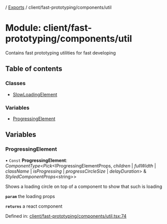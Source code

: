 [](../README.md) / [Exports](../modules.md) / client/fast-prototyping/components/util

# Module: client/fast-prototyping/components/util

Contains fast prototyping utilities for fast developing

## Table of contents

### Classes

- [SlowLoadingElement](../classes/client_fast_prototyping_components_util.slowloadingelement.md)

### Variables

- [ProgressingElement](client_fast_prototyping_components_util.md#progressingelement)

## Variables

### ProgressingElement

• `Const` **ProgressingElement**: *ComponentType*<*Pick*<IProgressingElementProps, *children* \| *fullWidth* \| *className* \| *isProgressing* \| *progressCircleSize* \| *delayDuration*\> & *StyledComponentProps*<string\>\>

Shows a loading circle on top of a component to show that such is loading

**`param`** the loading props

**`returns`** a react component

Defined in: [client/fast-prototyping/components/util.tsx:74](https://github.com/onzag/itemize/blob/0e9b128c/client/fast-prototyping/components/util.tsx#L74)

